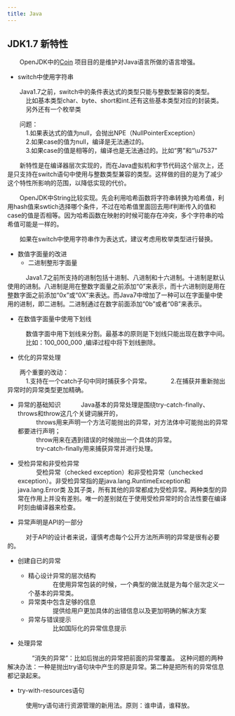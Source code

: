 ```yaml
---
title: Java
---
```


## JDK1.7 新特性

　　OpenJDK中的[Coin](http://openjdk.java.net/projects/coin/) 项目目的是维护对Java语言所做的语言增强。          

- switch中使用字符串        

　　Java1.7之前，switch中的条件表达式的类型只能与整数型兼容的类型。           
　　　比如基本类型char、byte、short和int.还有这些基本类型对应的封装类。        
　　　另外还有一个枚举类           

　　问题：    
　　　1.如果表达式的值为null，会抛出NPE（NullPointerException）         
　　　2.如果case的值为null，编译是无法通过的。           
　　　3.如果case的值是相等的，编译也是无法通过的。比如“男”和“\u7537"       

　　新特性是在编译器层次实现的，而在Java虚拟机和字节代码这个层次上，还是只支持在switch语句中使用与整数类型兼容的类型。这样做的目的是为了减少这个特性所影响的范围，以降低实现的代价。      

　　OpenJDK中String比较实现。先会利用哈希函数将字符串转换为哈希值，利用hash值来swtich选择哪个条件，不过在哈希值里面回去用if判断传入的值和case的值是否相等。因为哈希函数在映射的时候可能存在冲突，多个字符串的哈希值可能是一样的。             

　　如果在switch中使用字符串作为表达式，建议考虑用枚举类型进行替换。           

- 数值字面量的改进      
  - 二进制整形字面量         

　　　Java1.7之前所支持的进制包括十进制、八进制和十六进制。十进制是默认使用的进制。八进制是用在整数字面量之前添加“0”来表示，而十六进制则是用在整数字面之前添加“0x”或“0X”来表达。而Java7中增加了一种可以在字面量中使用的进制，即二进制。二进制通过在数字前面添加“0b”或者“0B”来表示。              

  - 在数值字面量中使用下划线           

　　　数值字面中用下划线来分割。最基本的原则是下划线只能出现在数字中间。     
　　　比如：100_000_000  ,编译过程中将下划线删除。         

- 优化的异常处理

　　两个重要的改动：        
　　　1.支持在一个catch子句中同时捕获多个异常。
　　　2.在捕获并重新抛出异常时的异常类型更加精确。

   - 异常的基础知识
　　　Java基本的异常处理是围绕try-catch-finally、throws和throw这几个关键词展开的，             
　　　throws用来声明一个方法可能抛出的异常，对方法体中可能抛出的异常都要进行声明；                  
　　　throw用来在遇到错误的时候抛出一个具体的异常。                      
　　　try-catch-finally用来捕获异常并进行处理。         

   - 受检异常和非受检异常           
　　　受检异常（checked exception）和非受检异常（unchecked exception）。非受检异常指的是java.lang.RuntimeException和java.lang.Error类 及其子类，所有其他的异常都成为受检异常。两种类型的异常在作用上并没有差别。唯一的差别就在于使用受检异常时的合法性要在编译时刻由编译器来检查。            

  - 异常声明是API的一部分               

　　　对于API的设计者来说，谨慎考虑每个公开方法所声明的异常是很有必要的。        

  - 创建自已的异常        

     - 精心设计异常的层次结构          
　　　　在使用异常包装的时候，一个典型的做法就是为每个层次定义一个基本的异常类。           
     - 异常类中包含足够的信息                 
　　　　提供给用户更加具体的出错信息以及更加明确的解决方案           
     - 异常与错误提示               
　　　　比如国际化的异常信息提示             

   - 处理异常        

　　　　“消失的异常”：比如后抛出的异常把前面的异常覆盖。 这种问题的两种解决办法：一种是抛出try语句块中产生的原是异常。第二种是把所有的异常信息都记录起来。          

- try-with-resources语句

　　　使用try语句进行资源管理的新用法。原则：谁申请，谁释放。      

　　　